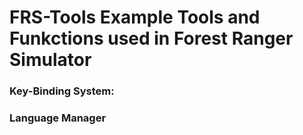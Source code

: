 # FRS-Tools Example Tools and Funkctions used in Forest Ranger Simulator

### Key-Binding System:
### Language Manager
